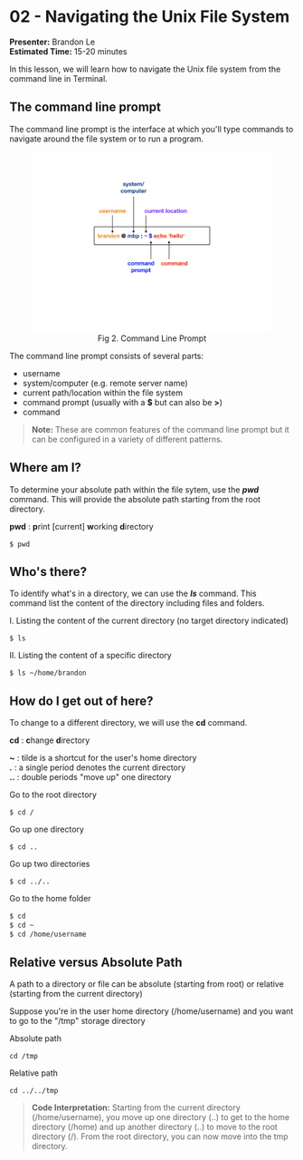# 02 - Navigating the Unix File System

**Presenter:** Brandon Le  
**Estimated Time:** 15-20 minutes

In this lesson, we will learn how to navigate the Unix file system from the command line in Terminal.

## The command line prompt

The command line prompt is the interface at which you'll type commands to navigate around the file system or to run a program. 

<figure>

<img src="../images/command-prompt.png" alt="Cmd prompt" width="500" />

<figcaption align = "center"> Fig 2. Command Line Prompt </b> </figcaption>

</figure>

The command line prompt consists of several parts:

- username
- system/computer (e.g. remote server name)
- current path/location within the file system
- command prompt (usually with a **$** but can also be **>**)
- command

> **Note:** These are common features of the command line prompt but it can be configured in a variety of different patterns.

## Where am I?

To determine your absolute path within the file sytem, use the ***pwd*** command. This will provide the absolute path starting from the root directory.

**pwd** : **p**rint [current] **w**orking **d**irectory

```
$ pwd
```

## Who's there?

To identify what's in a directory, we can use the ***ls*** command. This command list the content of the directory including files and folders.


I. Listing the content of the current directory (no target directory indicated)
```
$ ls
```

II. Listing the content of a specific directory
```
$ ls ~/home/brandon
```

## How do I get out of here?

To change to a different directory, we will use the **cd** command.

**cd** : **c**hange **d**irectory

**~** : tilde is a shortcut for the user's home directory  
**.** : a single period denotes the current directory  
**..** : double periods "move up" one directory  

Go to the root directory

```
$ cd /
```

Go up one directory
```
$ cd ..
```

Go up two directories
```
$ cd ../..
```

Go to the home folder

```
$ cd
$ cd ~
$ cd /home/username
```

## Relative versus Absolute Path

A path to a directory or file can be absolute (starting from root) or relative (starting from the current directory)

Suppose you're in the user home directory (/home/username) and you want to go to the "/tmp" storage directory

Absolute path

```
cd /tmp
```

Relative path

```
cd ../../tmp
```

> **Code Interpretation:** Starting from the current directory (/home/username), you move up one directory (..) to get to the home directory (/home) and up another directory (..) to move to the root directory (/). From the root directory, you can now move into the tmp directory.